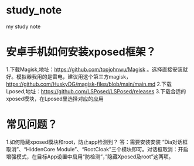 # study_note
my study note
# 安卓手机如何安装xposed框架？
1.下载Magisk,地址：https://github.com/topjohnwu/Magisk 。选择直接安装就好。模拟器我用的是雷电，建议用这个第三方magisk，https://github.com/HuskyDG/magisk-files/blob/main/main.md
2.下载Lposed,地址：https://github.com/LSPosed/LSPosed/releases
3.下载合适的xposed模块，在Lposed里选择对应的应用

# 常见问题？
1.如何隐藏xposed模块和root，防止app检测到？
答：需要安装安装 “Dia对话框取消”、“HiddenCore Module”、“RootCloak”三个模块即可。对话框取消：开启增强模式，在目标App设置中启用“防检测”，”隐藏Xposed及root”这两项。
